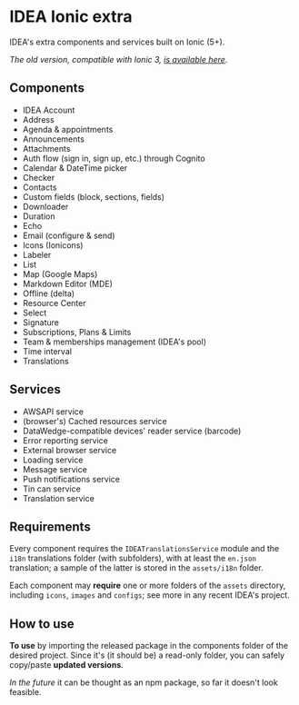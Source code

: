 # IDEA Ionic extra

IDEA's extra components and services built on Ionic (5+).

_The old version, compatible with Ionic 3, [is available here](https://github.com/uatisdeproblem/IDEA-Ionic3-extra)_.

## Components

- IDEA Account
- Address
- Agenda & appointments
- Announcements
- Attachments
- Auth flow (sign in, sign up, etc.) through Cognito
- Calendar & DateTime picker
- Checker
- Contacts
- Custom fields (block, sections, fields)
- Downloader
- Duration
- Echo
- Email (configure & send)
- Icons (Ionicons)
- Labeler
- List
- Map (Google Maps)
- Markdown Editor (MDE)
- Offline (delta)
- Resource Center
- Select
- Signature
- Subscriptions, Plans & Limits
- Team & memberships management (IDEA's pool)
- Time interval
- Translations

## Services

- AWSAPI service
- (browser's) Cached resources service
- DataWedge-compatible devices' reader service (barcode)
- Error reporting service
- External browser service
- Loading service
- Message service
- Push notifications service
- Tin can service
- Translation service

## Requirements

Every component requires the `IDEATranslationsService` module and the `i18n` translations folder (with subfolders),
with at least the `en.json` translation; a sample of the latter is stored in the `assets/i18n` folder.

Each component may **require** one or more folders of the `assets` directory,
including `icons`, `images` and `configs`; see more in any recent IDEA's project.

## How to use

**To use** by importing the released package in the components folder of the desired project.
Since it's (it should be) a read-only folder, you can safely copy/paste **updated versions**.

_In the future_ it can be thought as an npm package, so far it doesn't look feasible.
